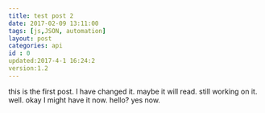 ```yaml
---
title: test post 2
date: 2017-02-09 13:11:00
tags: [js,JSON, automation]
layout: post
categories: api
id : 0
updated:2017-4-1 16:24:2
version:1.2
---
```


this is the first post. I have changed it. maybe it will read. still working on it. well. okay I might have it now. hello? yes now.
